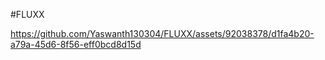 #FLUXX

https://github.com/Yaswanth130304/FLUXX/assets/92038378/d1fa4b20-a79a-45d6-8f56-eff0bcd8d15d

